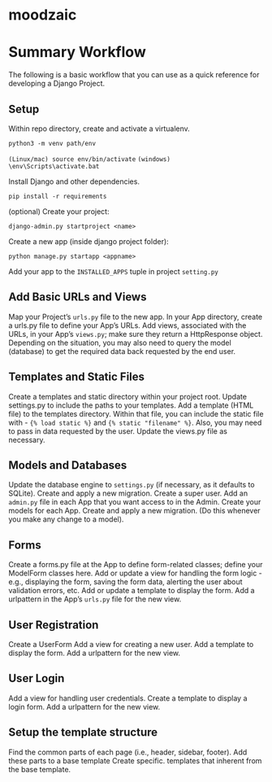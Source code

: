 # moodzaic

# Summary Workflow
The following is a basic workflow that you can use as a quick reference for developing a Django Project.

## Setup
Within repo directory, create and activate a virtualenv.

`python3 -m venv path/env`

`(Linux/mac) source env/bin/activate`
`(windows) \env\Scripts\activate.bat`

Install Django and other dependencies.

`pip install -r requirements`

(optional) Create your project:

`django-admin.py startproject <name>`

Create a new app (inside django project folder):

`python manage.py startapp <appname>`

Add your app to the `INSTALLED_APPS` tuple in project `setting.py`


## Add Basic URLs and Views
Map your Project’s `urls.py` file to the new app.
In your App directory, create a urls.py file to define your App’s URLs.
Add views, associated with the URLs, in your App’s `views.py`; make sure they return a HttpResponse object. Depending on the situation, you may also need to query the model (database) to get the required data back requested by the end user.

## Templates and Static Files
Create a templates and static directory within your project root.
Update settings.py to include the paths to your templates.
Add a template (HTML file) to the templates directory. Within that file, you can include the static file with - `{% load static %}` and `{% static "filename" %}`. Also, you may need to pass in data requested by the user.
Update the views.py file as necessary.

## Models and Databases
Update the database engine to `settings.py` (if necessary, as it defaults to SQLite).
Create and apply a new migration.
Create a super user.
Add an `admin.py` file in each App that you want access to in the Admin.
Create your models for each App.
Create and apply a new migration. (Do this whenever you make any change to a model).

## Forms
Create a forms.py file at the App to define form-related classes; define your ModelForm classes here.
Add or update a view for handling the form logic - e.g., displaying the form, saving the form data, alerting the user about validation errors, etc.
Add or update a template to display the form.
Add a urlpattern in the App’s `urls.py` file for the new view.

## User Registration
Create a UserForm
Add a view for creating a new user.
Add a template to display the form.
Add a urlpattern for the new view.

## User Login
Add a view for handling user credentials.
Create a template to display a login form.
Add a urlpattern for the new view.

## Setup the template structure
Find the common parts of each page (i.e., header, sidebar, footer).
Add these parts to a base template
Create specific. templates that inherent from the base template.
